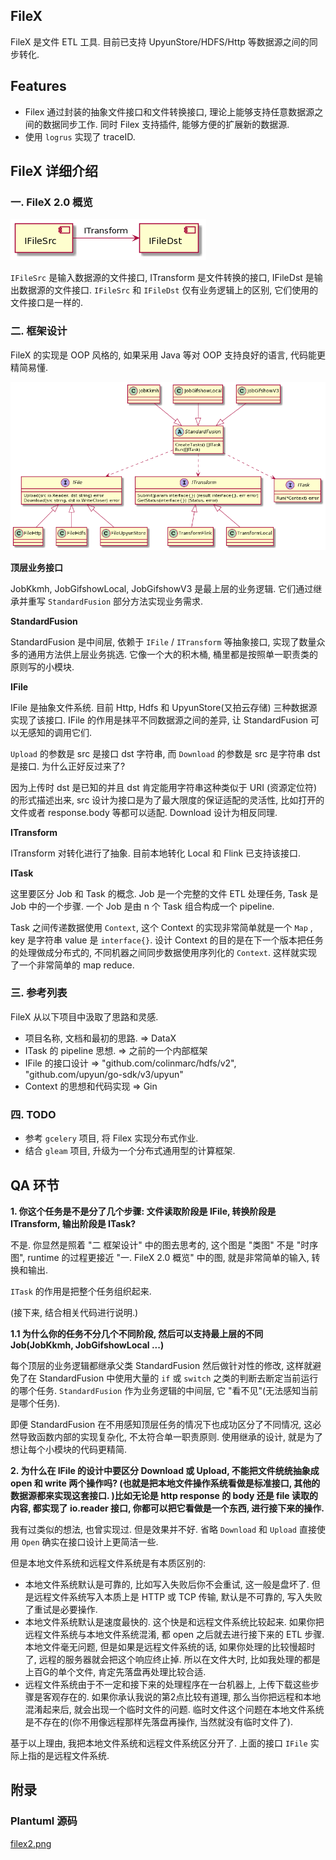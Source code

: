 ## FileX

FileX 是文件 ETL 工具. 目前已支持 UpyunStore/HDFS/Http 等数据源之间的同步转化.

## Features

+ Filex 通过封装的抽象文件接口和文件转换接口, 理论上能够支持任意数据源之间的数据同步工作. 同时 Filex 支持插件, 能够方便的扩展新的数据源.
+ 使用 `logrus` 实现了 traceID.

## FileX 详细介绍 

### 一. FileX 2.0 概览

![filex1](./pictures/filex1.png)

`IFileSrc` 是输入数据源的文件接口, ITransform 是文件转换的接口, IFileDst 是输出数据源的文件接口. `IFileSrc` 和 `IFileDst` 仅有业务逻辑上的区别, 它们使用的文件接口是一样的.

### 二. 框架设计

FileX 的实现是 OOP 风格的, 如果采用 Java 等对 OOP 支持良好的语言, 代码能更精简易懂.

![filex2](./pictures/filex2.png)

**顶层业务接口**

JobKkmh, JobGifshowLocal, JobGifshowV3 是最上层的业务逻辑. 它们通过继承并重写 `StandardFusion` 部分方法实现业务需求.

**StandardFusion**

StandardFusion 是中间层, 依赖于 `IFile` / `ITransform` 等抽象接口, 实现了数量众多的通用方法供上层业务挑选. 它像一个大的积木桶, 桶里都是按照单一职责类的原则写的小模块.

**IFile**

IFile 是抽象文件系统. 目前 Http, Hdfs 和 UpyunStore(又拍云存储) 三种数据源实现了该接口. IFile 的作用是抹平不同数据源之间的差异, 让 StandardFusion 可以无感知的调用它们.

`Upload` 的参数是 src 是接口 dst 字符串, 而 `Download` 的参数是 src 是字符串 dst 是接口. 为什么正好反过来了? 

因为上传时 dst 是已知的并且 dst 肯定能用字符串这种类似于 URI (资源定位符) 的形式描述出来,  src 设计为接口是为了最大限度的保证适配的灵活性, 比如打开的文件或者 response.body 等都可以适配. Download 设计为相反同理.

**ITransform**

ITransform 对转化进行了抽象. 目前本地转化 Local 和 Flink 已支持该接口.

**ITask**

这里要区分 Job 和 Task 的概念. Job 是一个完整的文件 ETL 处理任务, Task 是 Job 中的一个步骤. 一个 Job 是由 n 个 Task 组合构成一个 pipeline.

Task 之间传递数据使用 `Context`, 这个 Context 的实现非常简单就是一个 `Map` , key 是字符串 value 是 `interface{}`. 设计 Context 的目的是在下一个版本把任务的处理做成分布式的, 不同机器之间同步数据使用序列化的 `Context`. 这样就实现了一个非常简单的 map reduce.

### 三. 参考列表

FileX 从以下项目中汲取了思路和灵感.

+ 项目名称, 文档和最初的思路. => DataX
+ ITask 的 pipeline 思想. => 之前的一个内部框架
+ IFile 的接口设计 => "github.com/colinmarc/hdfs/v2", "github.com/upyun/go-sdk/v3/upyun"
+ Context 的思想和代码实现 => Gin

### 四. TODO

+ 参考 `gcelery` 项目, 将 Filex 实现分布式作业.
+ 结合 `gleam` 项目, 升级为一个分布式通用型的计算框架.

## QA 环节

**1. 你这个任务是不是分了几个步骤: 文件读取阶段是 IFile, 转换阶段是 ITransform, 输出阶段是 ITask?**

不是. 你显然是照着 "二 框架设计" 中的图去思考的, 这个图是 "类图" 不是 "时序图", runtime 的过程更接近 "一. FileX 2.0 概览" 中的图, 就是非常简单的输入, 转换和输出.

`ITask` 的作用是把整个任务组织起来. 

(接下来, 结合相关代码进行说明.)

**1.1 为什么你的任务不分几个不同阶段, 然后可以支持最上层的不同 Job(JobKkmh, JobGifshowLocal ...)**

每个顶层的业务逻辑都继承父类 StandardFusion 然后做针对性的修改, 这样就避免了在 StandardFusion 中使用大量的 `if` 或 `switch` 之类的判断去断定当前运行的哪个任务. `StandardFusion` 作为业务逻辑的中间层, 它 "看不见"(无法感知当前是哪个任务).

即便 StandardFusion 在不用感知顶层任务的情况下也成功区分了不同情况, 这必然导致函数内部的实现复杂化, 不太符合单一职责原则. 使用继承的设计, 就是为了想让每个小模块的代码更精简. 

**2. 为什么在 IFile 的设计中要区分 Download 或 Upload, 不能把文件统统抽象成 open 和 write 两个操作吗? (也就是把本地文件操作系统看做是标准接口, 其他的数据源都来实现这套接口. )比如无论是 http response 的 body 还是 file 读取的内容, 都实现了 io.reader 接口, 你都可以把它看做是一个东西, 进行接下来的操作.**

我有过类似的想法, 也曾实现过. 但是效果并不好. 省略 `Download` 和 `Upload` 直接使用 `Open` 确实在接口设计上更简洁一些.  

但是本地文件系统和远程文件系统是有本质区别的:

+ 本地文件系统默认是可靠的, 比如写入失败后你不会重试, 这一般是盘坏了. 但是远程文件系统写入本质上是 HTTP 或 TCP 传输, 默认是不可靠的, 写入失败了重试是必要操作.
+ 本地文件系统默认是速度最快的. 这个快是和远程文件系统比较起来. 如果你把远程文件系统与本地文件系统混淆, 都 open 之后就去进行接下来的 ETL 步骤. 本地文件毫无问题, 但是如果是远程文件系统的话, 如果你处理的比较慢超时了, 远程的服务器就会把这个响应终止掉. 所以在文件大时, 比如我处理的都是上百G的单个文件, 肯定先落盘再处理比较合适.
+ 远程文件系统由于不一定和接下来的处理程序在一台机器上, 上传下载这些步骤是客观存在的. 如果你承认我说的第2点比较有道理, 那么当你把远程和本地混淆起来后, 就会出现一个临时文件的问题. 临时文件这个问题在本地文件系统是不存在的(你不用像远程那样先落盘再操作, 当然就没有临时文件了).

基于以上理由, 我把本地文件系统和远程文件系统区分开了. 上面的接口 `IFile` 实际上指的是远程文件系统.

## 附录

### Plantuml 源码

[filex2.png](./plantuml/filex2.md)



